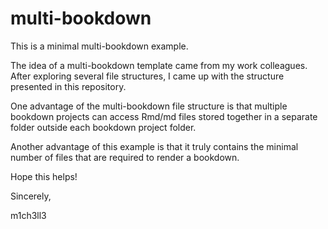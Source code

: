 # multi-bookdown

This is a minimal multi-bookdown example.

The idea of a multi-bookdown template came from my work colleagues. After exploring several file structures, I came up with the structure presented in this repository. 

One advantage of the multi-bookdown file structure is that multiple bookdown projects can access Rmd/md files stored together in a separate folder outside each bookdown project folder.

Another advantage of this example is that it truly contains the minimal number of files that are required to render a bookdown.

Hope this helps!

Sincerely,

m1ch3ll3
